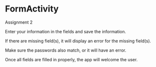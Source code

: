# FormActivity
Assignment 2

Enter your information in the fields and save the information.

If there are missing field(s), it will display an error for the missing field(s).

Make sure the passwords also match, or it will have an error.

Once all fields are filled in properly, the app will welcome the user.
